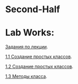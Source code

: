 # Second-Half

# Lab Works:

[Задания по лекции](/LectionT.ipynb).

[1.1 Создание простых классов](/Task_1_1_1.ipynb).

[1.2 Создание простых классов](/Task_1_2.ipynb).

[1.3 Методы класса]().
